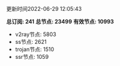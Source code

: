 更新时间2022-06-29 12:05:43

**总订阅: 241**
**总节点: 23499**
**有效节点: 10993**
- v2ray节点: 5803
- ss节点: 2621
- trojan节点: 1510
- ssr节点: 1059
